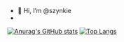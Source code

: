 - 👋 Hi, I’m @szynkie
- 

[![Anurag's GitHub stats](https://github-readme-stats.vercel.app/api?username=szynkie&theme=synthwave)](https://github.com/anuraghazra/github-readme-stats)
[![Top Langs](https://github-readme-stats.vercel.app/api/top-langs/?username=szynkie&layout=compact&theme=synthwave)](https://github.com/anuraghazra/github-readme-stats)

<!---
szynkie/szynkie is a ✨ special ✨ repository because its `README.md` (this file) appears on your GitHub profile.
You can click the Preview link to take a look at your changes.
--->
